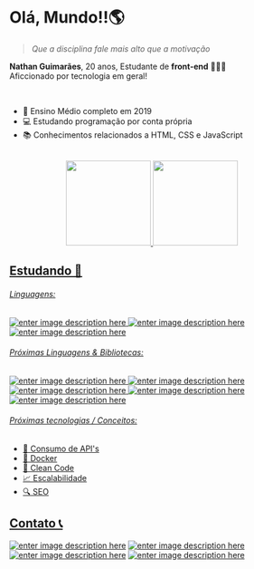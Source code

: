 # Olá, Mundo!!🌎

> _Que a disciplina fale mais alto que a motivação_

**Nathan Guimarães**, 20 anos, Estudante de **front-end** 👨🏾‍💻 <br>
Aficcionado por tecnologia em geral!

<br>

- 📆 Ensino Médio completo em 2019
- 💻 Estudando programação por conta própria
- 📚 Conhecimentos relacionados a HTML, CSS e JavaScript

<br>

<div align="center">
  <a href="https://github.com/rafaballerini">
  <img height="150em" src="https://github-readme-stats.vercel.app/api?username=nathanhgo&show_icons=true&theme=dark&include_all_commits=true&count_private=true"/>
  <img height="150em" src="https://github-readme-stats.vercel.app/api/top-langs/?username=nathanhgo&layout=compact&langs_count=7&theme=dark"/>
</div>

## Estudando 📖

###### Linguagens:

![enter image description here](https://img.shields.io/badge/-JavaScript-yellow?style=for-the-badge&logo=javascript&logoColor=white)
![enter image description here](https://img.shields.io/badge/-HTML-blue?style=for-the-badge&logo=HTML5&logoColor=white)
![enter image description here](https://img.shields.io/badge/-CSS-orange?style=for-the-badge&logo=CSS3&logoColor=white)

###### Próximas Linguagens & Bibliotecas:

![enter image description here](https://img.shields.io/badge/-React-lightblue?style=for-the-badge&logo=react&logoColor=white)
![enter image description here](https://img.shields.io/badge/-jQuery-blue?style=for-the-badge&logo=jquery&logoColor=white)
![enter image description here](https://img.shields.io/badge/-Bootstrap-purple?style=for-the-badge&logo=Bootstrap&logoColor=white)
![enter image description here](https://img.shields.io/badge/-Node.JS-green?style=for-the-badge&logo=node.JS&logoColor=white)
![enter image description here](https://img.shields.io/badge/-Banco_de_Dados-brown?style=for-the-badge&logo=mariadb&logoColor=white)

###### Próximas tecnologias / Conceitos:

- 🔌 Consumo de API's
- 🐳 Docker
- 🧹 Clean Code
- 📈 Escalabilidade
- 🔍 SEO

## Contato 📞

<a href="https://www.linkedin.com/in/nathanguimaraes/">![enter image description here](https://img.shields.io/badge/-Nathan_Guimarães-blue?style=for-the-badge&logo=linkedin)</a>
<a href="mailto:nathanhguimaraes@gmail.com">![enter image description here](https://img.shields.io/badge/-nathanhguimaraes@gmail.com-pink?style=for-the-badge&logo=gmail)</a>
<a href="https://linktr.ee/nathanhgo">![enter image description here](https://img.shields.io/badge/-outros_links-blue?style=for-the-badge&logo=linktree)</a>
<a href="https://nathanguimaraes.com">![enter image description here](https://img.shields.io/badge/-site-pink?style=for-the-badge&logo=google)</a>
